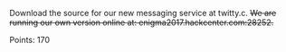 Download the source for our new messaging service at twitty.c. ~~We are running our own version online at: enigma2017.hackcenter.com:28252.~~

Points: 170
